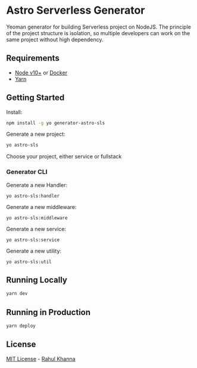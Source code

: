 
# Astro Serverless Generator

Yeoman generator for building Serverless project on NodeJS.
The principle of the project structure is isolation, so multiple developers can work on the same project without high dependency.

## Requirements

 - [Node v10+](https://nodejs.org/en/download/current/) or [Docker](https://www.docker.com/)
 - [Yarn](https://yarnpkg.com/en/docs/install)

## Getting Started

Install:
```bash
npm install -g yo generator-astro-sls
```

Generate a new project:

```bash
yo astro-sls
```
Choose your project, either service or fullstack

### Generator CLI

Generate a new Handler:

```
yo astro-sls:handler
```

Generate a new middleware:

```
yo astro-sls:middleware
```

Generate a new service:

```
yo astro-sls:service
```

Generate a new utility:

```
yo astro-sls:util
```

## Running Locally

```bash
yarn dev
```

## Running in Production

```bash
yarn deploy
```

## License

[MIT License](README.md) - [Rahul Khanna](https://github.com/khanna91)
